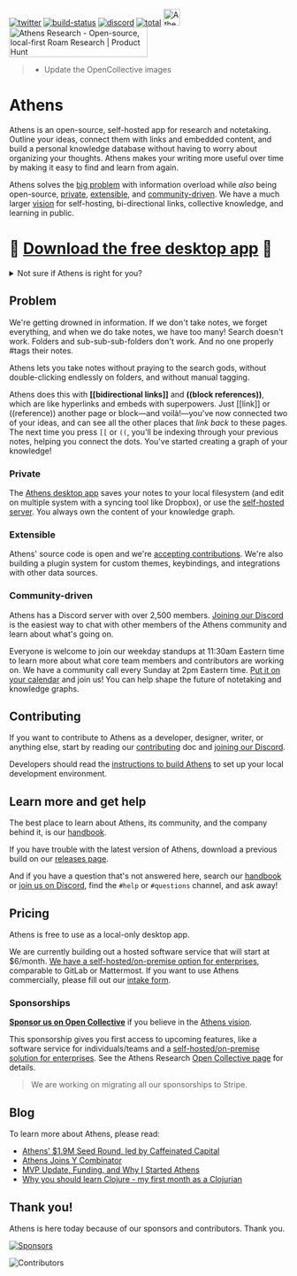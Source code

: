 [![twitter](https://img.shields.io/twitter/follow/athensresearch?label=Follow&style=social)](https://twitter.com/athensresearch)
[![build-status](https://img.shields.io/github/workflow/status/athensresearch/athens/build)](https://github.com/athensresearch/athens/actions)
[![discord](https://img.shields.io/discord/708122962422792194?label=discord&logo=Discord)](https://discord.gg/GCJaV3V)
[![total](https://opencollective.com/athens/tiers/badge.svg)](https://opencollective.com/athens) 
<img alt="Athens is proudly backed by Y Combinator (W21)" src="https://github.com/athensresearch/handbook/blob/main/.gitbook/assets/yc.png" width="30" height="30" />
<a href="https://www.producthunt.com/posts/athens-research?utm_source=badge-featured&utm_medium=badge&utm_souce=badge-athens-research" target="_blank"><img src="https://api.producthunt.com/widgets/embed-image/v1/featured.svg?post_id=286558&theme=light" alt="Athens Research - Open-source, local-first Roam Research | Product Hunt" style="width: 250px; height: 54px;" width="140" height="30" /></a>

> - Update the OpenCollective images

# Athens

Athens is an open-source, self-hosted app for research and notetaking. Outline your ideas, connect them with links and embedded content, and build a personal knowledge database without having to worry about organizing your thoughts. Athens makes your writing more useful over time by making it easy to find and learn from again.

Athens solves the [big problem](#problem) with information overload while _also_ being open-source, [private](#private), [extensible](#extensible), and [community-driven](#community-driven). We have a much larger [vision](https://athensresearch.gitbook.io/handbook/community/about/vision) for self-hosting, bi-directional links, collective knowledge, and learning in public.

# 🚀 [Download the free desktop app](https://github.com/athensresearch/athens/releases) 🚀

<details>
  <summary>Not sure if Athens is right for you?</summary>

  **[Demo Athens in your browser](https://athensresearch.github.io/athens)** to see how it works.

  > ⚠️ The demo doesn't work in Safari due to a limitation in the 

  Or click below to **watch a video** from author @tangjeff0 demoing the value of Athens.

  [![7f9876cb28bd455a9de52673efefa2c8-00001](https://user-images.githubusercontent.com/8952138/115828768-00a9a480-a3c3-11eb-9b44-ae5488434ce2.gif)](https://www.loom.com/share/7f9876cb28bd455a9de52673efefa2c8)

</details> 

## Problem

We're getting drowned in information. If we don't take notes, we forget everything, and when we do take notes, we have too many! Search doesn't work. Folders and sub-sub-sub-folders don't work. And no one properly #tags their notes.

Athens lets you take notes without praying to the search gods, without double-clicking endlessly on folders, and without manual tagging.

Athens does this with **[[bidirectional links]]** and **((block references))**, which are like hyperlinks and embeds with superpowers. Just [[link]] or ((reference)) another page or block—and voilà!—you've now connected two of your ideas, and can see all the other places that _link back_ to these pages. The next time you press `[[` or `((`, you'll be indexing through your previous notes, helping you connect the dots. You've started creating a graph of your knowledge!

### Private

The [Athens desktop app](https://github.com/athensresearch/athens/releases) saves your notes to your local filesystem (and edit on multiple system with a syncing tool like Dropbox), or use the [self-hosted server](https://github.com/athensresearch/athens-backend). You always own the content of your knowledge graph.

### Extensible

Athens' source code is open and we're [accepting contributions](#contributing). We're also building a plugin system for custom themes, keybindings, and integrations with other data sources.

### Community-driven

Athens has a Discord server with over 2,500 members. [Joining our Discord](https://discord.gg/GCJaV3V) is the easiest way to chat with other members of the Athens community and learn about what's going on.

Everyone is welcome to join our weekday standups at 11:30am Eastern time to learn more about what core team members and contributors are working on.
We have a community call every Sunday at 2pm Eastern time. [Put it on your calendar](https://calendar.google.com/calendar/u/2?cid=cmVzZWFyY2hhdGhlbnNAZ21haWwuY29t) and join us! You can help shape the future of notetaking and knowledge graphs.

## Contributing

If you want to contribute to Athens as a developer, designer, writer, or anything else, start by reading our
[contributing](https://athensresearch.gitbook.io/handbook/community/get-involved/contributing) doc and [joining our
Discord](https://discord.gg/GCJaV3V).

Developers should read the [instructions to build Athens](https://athensresearch.gitbook.io/handbook/company/athens-research-governance-and-operations/engineering/development#running-athens-locally) to set up your local development environment.

## Learn more and get help

The best place to learn about Athens, its community, and the company behind it, is our [handbook](https://athensresearch.gitbook.io/handbook/).

If you have trouble with the latest version of Athens, download a previous build on our [releases page](https://github.com/athensresearch/athens/releases).

And if you have a question that's not answered here, search our [handbook](https://athensresearch.gitbook.io/handbook/) or [join us on Discord](https://discord.gg/GCJaV3V), find the `#help` or `#questions` channel, and ask away!

## Pricing

Athens is free to use as a local-only desktop app. 

We are currently building out a hosted software service that will start at $6/month. [We have a self-hosted/on-premise option for enterprises](https://github.com/athensresearch/athens-backend), comparable to GitLab or Mattermost. If you want to use Athens commercially, please fill out our [intake form](https://docs.google.com/forms/d/e/1FAIpQLSfuWgzGZ2ocB-SweDizMAINYyRZ-3KYwkaf3xIdb4pOs1I-4A/viewform).

### Sponsorships

**[Sponsor us on Open Collective](https://opencollective.com/athens)** if you believe in the [Athens
vision](https://athensresearch.gitbook.io/handbook/community/about/vision).

This sponsorship gives you first access to upcoming features, like a software service for individuals/teams and a [self-hosted/on-premise solution for enterprises](https://github.com/athensresearch/athens-backend). See the Athens Research [Open Collective page](https://opencollective.com/athens) for details.

> We are working on migrating all our sponsorships to Stripe.

## Blog

To learn more about Athens, please read:

- [Athens' $1.9M Seed Round, led by Caffeinated Capital](https://athens-research.ghost.io/athens-1-9m-seed-round-led-by-caffeinated-capital/)
- [Athens Joins Y Combinator](https://athens-research.ghost.io/athens-joins-y-combinator/)
- [MVP Update, Funding, and Why I Started Athens](https://athens-research.ghost.io/mvp-update-funding-and-why-i-started-athens/)
- [Why you should learn Clojure - my first month as a Clojurian](https://athens-research.ghost.io/why-you-should-learn-clojure-my-first-month-as-a-clojurian/)

## Thank you!

Athens is here today because of our sponsors and contributors. Thank you.

[![Sponsors](https://athens-research.ghost.io/content/images/size/w1140/2021/04/spnosors.png)](https://opencollective.com/athens)

![Contributors](https://user-images.githubusercontent.com/8952138/111184984-c1d83180-856e-11eb-9b7f-136de40d8252.png)
